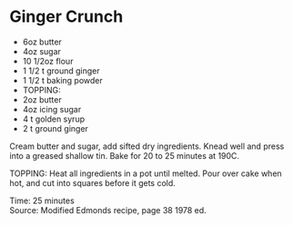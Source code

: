 # Ginger Crunch

* 6oz butter
* 4oz sugar
* 10 1/2oz flour
* 1 1/2 t ground ginger
* 1 1/2 t baking powder
* TOPPING:
* 2oz butter
* 4oz icing sugar
* 4 t golden syrup
* 2 t ground ginger

Cream butter and sugar, add sifted dry ingredients.  Knead well and press into a greased shallow tin.  Bake for 20 to 25 minutes at 190C.

TOPPING:
Heat all ingredients in a pot until melted.   Pour over cake when hot, and cut into squares before it gets cold.

Time: 25 minutes  
Source: Modified Edmonds recipe, page 38 1978 ed.

